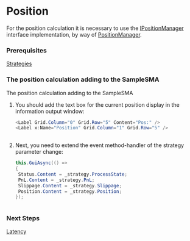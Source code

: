 # Position

For the position calculation it is necessary to use the [IPositionManager](xref:StockSharp.Algo.Positions.IPositionManager) interface implementation, by way of [PositionManager](xref:StockSharp.Algo.Positions.PositionManager).

### Prerequisites

[Strategies](Strategy.md)

### The position calculation adding to the SampleSMA

The position calculation adding to the SampleSMA

1. You should add the text box for the current position display in the information output window:

   ```cs
   <Label Grid.Column="0" Grid.Row="5" Content="Pos:" />
   <Label x:Name="Position" Grid.Column="1" Grid.Row="5" />
   						
   ```
2. Next, you need to extend the event method\-handler of the strategy parameter change:

   ```cs
   this.GuiAsync(() =>
   {
   	Status.Content = _strategy.ProcessState;
   	PnL.Content = _strategy.PnL;
   	Slippage.Content = _strategy.Slippage;
   	Position.Content = _strategy.Position;
   });
   						
   ```

### Next Steps

[Latency](Latency.md)
